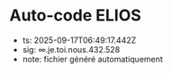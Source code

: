 # Auto-code ELIOS
- ts: 2025-09-17T06:49:17.442Z
- sig: ∞.je.toi.nous.432.528
- note: fichier généré automatiquement